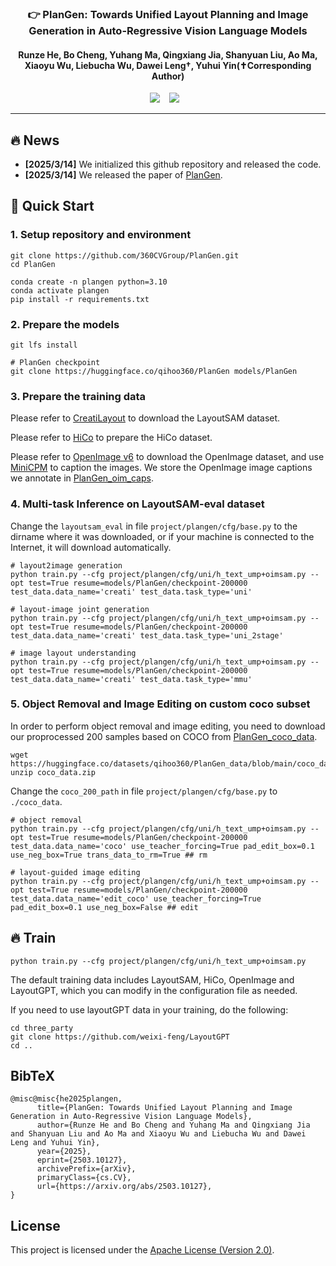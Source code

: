 

### <div align="center">👉 PlanGen: Towards Unified Layout Planning and Image Generation in Auto-Regressive Vision Language Models<div> 
<!-- ### <div align="center"> 💥 Arxiv 2025！ <div>  -->
#### <div align="center"> Runze He, Bo Cheng, Yuhang Ma, Qingxiang Jia,  Shanyuan Liu, Ao Ma, Xiaoyu Wu, Liebucha Wu, Dawei Leng†, Yuhui Yin(✝Corresponding Author) <div>

<div align="center">
  <a href="https://360cvgroup.github.io/PlanGen/"><img src="https://img.shields.io/static/v1?label=Project%20Page&message=Github&color=blue&logo=github-pages"></a> &ensp;
  <a href="https://arxiv.org/abs/2503.10127"><img src="https://img.shields.io/static/v1?label=Paper&message=Arxiv:PlanGen&color=red&logo=arxiv"></a> &ensp;
  <!-- <a href=""><img src="https://img.shields.io/static/v1?label=App&message=ComfyUI&&color=green"></a> &ensp; -->
</div>

---
## 🔥 News 
- **[2025/3/14]** We initialized this github repository and released the code.
- **[2025/3/14]** We released the paper of [PlanGen](https://arxiv.org/abs/2410.14324).

<!-- ## 🕓 Schedules
- **[Temporary uncertainty]** We plan to release the 2nd generation HiCo(more lightweight). -->

<!-- ## 💻 Quick Demos
Image demos can be found on the [HiCo](https://360cvgroup.github.io/HiCo_T2I/). Some of them are contributed by the community. You can customize your own personalized generation using the following reasoning code. -->

## 🔧 Quick Start
<!-- ### 0. Experimental environment -->
<!-- We tested our inference code on a machine with a 24GB 3090 GPU and CUDA environment version 12.1. -->

### 1. Setup repository and environment
```
git clone https://github.com/360CVGroup/PlanGen.git
cd PlanGen

conda create -n plangen python=3.10
conda activate plangen
pip install -r requirements.txt
```
### 2. Prepare the models
```
git lfs install

# PlanGen checkpoint
git clone https://huggingface.co/qihoo360/PlanGen models/PlanGen
```
### 3. Prepare the training data

Please refer to [CreatiLayout](https://github.com/HuiZhang0812/CreatiLayout?tab=readme-ov-file#dataset) to download the LayoutSAM dataset.

Please refer to [HiCo](https://github.com/360CVGroup/HiCo_T2I) to prepare the HiCo dataset.

Please refer to [OpenImage v6](https://storage.googleapis.com/openimages/web/download.html) to download the OpenImage dataset, and use [MiniCPM](https://huggingface.co/openbmb/MiniCPM-V-2_6) to caption the images. We store the OpenImage image captions we annotate in [PlanGen_oim_caps](https://huggingface.co/datasets/qihoo360/PlanGen_data/blob/main/oim_caps.tgz).


### 4. Multi-task Inference on LayoutSAM-eval dataset

Change the `layoutsam_eval` in file `project/plangen/cfg/base.py` to the dirname where it was downloaded, or if your machine is connected to the Internet, it will download automatically.
```
# layout2image generation
python train.py --cfg project/plangen/cfg/uni/h_text_ump+oimsam.py --opt test=True resume=models/PlanGen/checkpoint-200000 test_data.data_name='creati' test_data.task_type='uni'

# layout-image joint generation
python train.py --cfg project/plangen/cfg/uni/h_text_ump+oimsam.py --opt test=True resume=models/PlanGen/checkpoint-200000 test_data.data_name='creati' test_data.task_type='uni_2stage'

# image layout understanding
python train.py --cfg project/plangen/cfg/uni/h_text_ump+oimsam.py --opt test=True resume=models/PlanGen/checkpoint-200000 test_data.data_name='creati' test_data.task_type='mmu'
```

### 5. Object Removal and Image Editing on custom coco subset

In order to perform object removal and image editing, you need to download our proprocessed 200 samples based on COCO from [PlanGen_coco_data](https://huggingface.co/datasets/qihoo360/PlanGen_data/blob/main/coco_data.zip).
```
wget https://huggingface.co/datasets/qihoo360/PlanGen_data/blob/main/coco_data.zip
unzip coco_data.zip
```
Change the `coco_200_path` in file `project/plangen/cfg/base.py` to `./coco_data`.
```
# object removal
python train.py --cfg project/plangen/cfg/uni/h_text_ump+oimsam.py --opt test=True resume=models/PlanGen/checkpoint-200000 test_data.data_name='coco' use_teacher_forcing=True pad_edit_box=0.1 use_neg_box=True trans_data_to_rm=True ## rm

# layout-guided image editing
python train.py --cfg project/plangen/cfg/uni/h_text_ump+oimsam.py --opt test=True resume=models/PlanGen/checkpoint-200000 test_data.data_name='edit_coco' use_teacher_forcing=True pad_edit_box=0.1 use_neg_box=False ## edit
```

## 🔥 Train

```
python train.py --cfg project/plangen/cfg/uni/h_text_ump+oimsam.py
```
The default training data includes LayoutSAM, HiCo, OpenImage and LayoutGPT, which you can modify in the configuration file as needed.

If you need to use layoutGPT data in your training, do the following:
```
cd three_party
git clone https://github.com/weixi-feng/LayoutGPT
cd ..
```

## BibTeX
```
@misc@misc{he2025plangen,
      title={PlanGen: Towards Unified Layout Planning and Image Generation in Auto-Regressive Vision Language Models}, 
      author={Runze He and Bo Cheng and Yuhang Ma and Qingxiang Jia and Shanyuan Liu and Ao Ma and Xiaoyu Wu and Liebucha Wu and Dawei Leng and Yuhui Yin},
      year={2025},
      eprint={2503.10127},
      archivePrefix={arXiv},
      primaryClass={cs.CV},
      url={https://arxiv.org/abs/2503.10127}, 
}
```
## License
This project is licensed under the [Apache License (Version 2.0)](https://github.com/modelscope/modelscope/blob/master/LICENSE).

